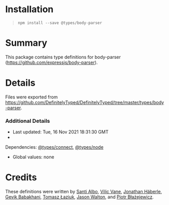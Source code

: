 # Installation

> `npm install --save @types/body-parser`

# Summary

This package contains type definitions for body-parser (https://github.com/expressjs/body-parser).

# Details

Files were exported from https://github.com/DefinitelyTyped/DefinitelyTyped/tree/master/types/body-parser.

### Additional Details

* Last updated: Tue, 16 Nov 2021 18:31:30 GMT
*
Dependencies: [@types/connect](https://npmjs.com/package/@types/connect), [@types/node](https://npmjs.com/package/@types/node)
* Global values: none

# Credits

These definitions were written
by [Santi Albo](https://github.com/santialbo), [Vilic Vane](https://github.com/vilic), [Jonathan Häberle](https://github.com/dreampulse), [Gevik Babakhani](https://github.com/blendsdk), [Tomasz Łaziuk](https://github.com/tlaziuk), [Jason Walton](https://github.com/jwalton),
and [Piotr Błażejewicz](https://github.com/peterblazejewicz).
